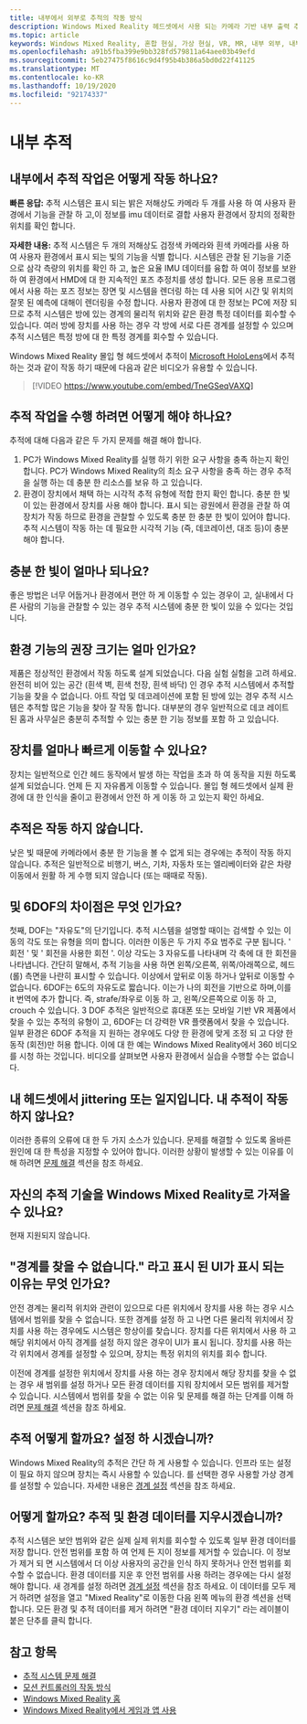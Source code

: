 ```yaml
---
title: 내부에서 외부로 추적의 작동 방식
description: Windows Mixed Reality 헤드셋에서 사용 되는 카메라 기반 내부 출력 추적 시스템에 대 한 정보입니다.
ms.topic: article
keywords: Windows Mixed Reality, 혼합 현실, 가상 현실, VR, MR, 내부 외부, 내부 외부, 추적, 카메라
ms.openlocfilehash: a91b5fba399e9bb328fd579811a64aee03b49efd
ms.sourcegitcommit: 5eb27475f8616c9d4f95b4b386a5bd0d22f41125
ms.translationtype: MT
ms.contentlocale: ko-KR
ms.lasthandoff: 10/19/2020
ms.locfileid: "92174337"
---
```

# <a name="inside-out-tracking"></a>내부 추적

## <a name="how-does-inside-out-tracking-work"></a>내부에서 추적 작업은 어떻게 작동 하나요?

**빠른 응답:** 추적 시스템은 표시 되는 밝은 저해상도 카메라 두 개를 사용 하 여 사용자 환경에서 기능을 관찰 하 고,이 정보를 imu 데이터로 결합 사용자 환경에서 장치의 정확한 위치를 확인 합니다.

**자세한 내용:** 추적 시스템은 두 개의 저해상도 검정색 카메라와 흰색 카메라를 사용 하 여 사용자 환경에서 표시 되는 빛의 기능을 식별 합니다. 시스템은 관찰 된 기능을 기준으로 삼각 측량의 위치를 확인 하 고, 높은 요율 IMU 데이터를 융합 하 여이 정보를 보완 하 여 환경에서 HMD에 대 한 지속적인 포즈 추정치를 생성 합니다. 모든 응용 프로그램에서 사용 하는 포즈 정보는 장면 및 시스템을 렌더링 하는 데 사용 되어 시간 및 위치의 잘못 된 예측에 대해이 렌더링을 수정 합니다. 사용자 환경에 대 한 정보는 PC에 저장 되므로 추적 시스템은 방에 있는 경계의 물리적 위치와 같은 환경 특정 데이터를 회수할 수 있습니다. 여러 방에 장치를 사용 하는 경우 각 방에 서로 다른 경계를 설정할 수 있으며 추적 시스템은 특정 방에 대 한 특정 경계를 회수할 수 있습니다.

Windows Mixed Reality 몰입 형 헤드셋에서 추적이 [Microsoft HoloLens](https://www.microsoft.com/en-us/hololens)에서 추적 하는 것과 같이 작동 하기 때문에 다음과 같은 비디오가 유용할 수 있습니다.

>[!VIDEO https://www.youtube.com/embed/TneGSeqVAXQ]

## <a name="what-do-i-need-to-make-tracking-work-well"></a>추적 작업을 수행 하려면 어떻게 해야 하나요?

추적에 대해 다음과 같은 두 가지 문제를 해결 해야 합니다.
1. PC가 Windows Mixed Reality를 실행 하기 위한 요구 사항을 충족 하는지 확인 합니다. PC가 Windows Mixed Reality의 최소 요구 사항을 충족 하는 경우 추적을 실행 하는 데 충분 한 리소스를 보유 하 고 있습니다.
2. 환경이 장치에서 채택 하는 시각적 추적 유형에 적합 한지 확인 합니다. 충분 한 빛이 있는 환경에서 장치를 사용 해야 합니다. 표시 되는 광원에서 환경을 관찰 하 여 장치가 작동 하므로 환경을 관찰할 수 있도록 충분 한 충분 한 빛이 있어야 합니다. 추적 시스템이 작동 하는 데 필요한 시각적 기능 (즉, 데코레이션, 대조 등)이 충분 해야 합니다.

## <a name="how-much-light-is-enough-light"></a>충분 한 빛이 얼마나 되나요?

좋은 방법은 너무 어둡거나 환경에서 편안 하 게 이동할 수 있는 경우이 고, 실내에서 다른 사람의 기능을 관찰할 수 있는 경우 추적 시스템에 충분 한 빛이 있을 수 있다는 것입니다.

## <a name="what-is-the-recommended-amount-of-environmental-features"></a>환경 기능의 권장 크기는 얼마 인가요?

제품은 정상적인 환경에서 작동 하도록 설계 되었습니다. 다음 실험 실험을 고려 하세요. 완전히 비어 있는 공간 (흰색 벽, 흰색 천장, 흰색 바닥) 인 경우 추적 시스템에서 추적할 기능을 찾을 수 없습니다. 아트 작업 및 데코레이션에 포함 된 방에 있는 경우 추적 시스템은 추적할 많은 기능을 찾아 잘 작동 합니다. 대부분의 경우 일반적으로 데코 레이트 된 홈과 사무실은 충분히 추적할 수 있는 충분 한 기능 정보를 포함 하 고 있습니다.

## <a name="how-fast-can-i-move-with-the-device"></a>장치를 얼마나 빠르게 이동할 수 있나요?

장치는 일반적으로 인간 헤드 동작에서 발생 하는 작업을 초과 하 여 동작을 지원 하도록 설계 되었습니다. 언제 든 지 자유롭게 이동할 수 있습니다. 몰입 형 헤드셋에서 실제 환경에 대 한 인식을 줄이고 환경에서 안전 하 게 이동 하 고 있는지 확인 하세요.

## <a name="where-will-tracking-not-work"></a>추적은 작동 하지 않습니다.

낮은 빛 때문에 카메라에서 충분 한 기능을 볼 수 없게 되는 경우에는 추적이 작동 하지 않습니다. 추적은 일반적으로 비행기, 버스, 기차, 자동차 또는 엘리베이터와 같은 차량 이동에서 원활 하 게 수행 되지 않습니다 (또는 때때로 작동).

## <a name="what-is-the-difference-between-3dof-and-6dof"></a>및 6DOF의 차이점은 무엇 인가요?

첫째, DOF는 "자유도"의 단기입니다. 추적 시스템을 설명할 때이는 검색할 수 있는 이동의 각도 또는 유형을 의미 합니다. 이러한 이동은 두 가지 주요 범주로 구분 됩니다. ' 회전 ' 및 ' 회전을 사용한 회전 '. 이상 각도는 3 자유도를 나타내며 각 축에 대 한 회전을 나타냅니다. 간단히 말해서, 추적 기능을 사용 하면 왼쪽/오른쪽, 위쪽/아래쪽으로, 헤드 (롤) 측면을 나란히 표시할 수 있습니다. 이상에서 앞뒤로 이동 하거나 앞뒤로 이동할 수 없습니다. 6DOF는 6도의 자유도로 짧습니다. 이는가 나의 회전을 기반으로 하며,이를 it 번역에 추가 합니다. 즉, strafe/좌우로 이동 하 고, 왼쪽/오른쪽으로 이동 하 고, crouch 수 있습니다. 3 DOF 추적은 일반적으로 휴대폰 또는 모바일 기반 VR 제품에서 찾을 수 있는 추적의 유형이 고, 6DOF는 더 강력한 VR 플랫폼에서 찾을 수 있습니다. 일부 환경은 6DOF 추적을 지 원하는 경우에도 다양 한 환경에 맞게 조정 되 고 다양 한 동작 (회전)만 허용 합니다. 이에 대 한 예는 Windows Mixed Reality에서 360 비디오를 시청 하는 것입니다. 비디오를 살펴보면 사용자 환경에서 실습을 수행할 수는 없습니다.

## <a name="things-are-jittering-or-stuttering-in-my-headset-is-my-tracking-not-working"></a>내 헤드셋에서 jittering 또는 일지입니다. 내 추적이 작동 하지 않나요?

이러한 종류의 오류에 대 한 두 가지 소스가 있습니다. 문제를 해결할 수 있도록 올바른 원인에 대 한 특성을 지정할 수 있어야 합니다. 이러한 상황이 발생할 수 있는 이유를 이해 하려면 [문제 해결](tracking.md) 섹션을 참조 하세요.

## <a name="can-i-bring-my-own-tracking-technology-to-windows-mixed-reality"></a>자신의 추적 기술을 Windows Mixed Reality로 가져올 수 있나요?

현재 지원되지 않습니다.

## <a name="why-do-i-see-ui-that-says-cant-find-your-boundary"></a>"경계를 찾을 수 없습니다." 라고 표시 된 UI가 표시 되는 이유는 무엇 인가요?

안전 경계는 물리적 위치와 관련이 있으므로 다른 위치에서 장치를 사용 하는 경우 시스템에서 범위를 찾을 수 없습니다. 또한 경계를 설정 하 고 나면 다른 물리적 위치에서 장치를 사용 하는 경우에도 시스템은 항상이를 찾습니다. 장치를 다른 위치에서 사용 하 고 해당 위치에서 아직 경계를 설정 하지 않은 경우이 UI가 표시 됩니다. 장치를 사용 하는 각 위치에서 경계를 설정할 수 있으며, 장치는 특정 위치의 위치를 회수 합니다.

이전에 경계를 설정한 위치에서 장치를 사용 하는 경우 장치에서 해당 장치를 찾을 수 없는 경우 새 범위를 설정 하거나 모든 환경 데이터를 지워 장치에서 모든 범위를 제거할 수 있습니다. 시스템에서 범위를 찾을 수 없는 이유 및 문제를 해결 하는 단계를 이해 하려면 [문제 해결](tracking.md) 섹션을 참조 하세요.

## <a name="how-do-i-set-up-tracking"></a>추적 어떻게 할까요? 설정 하 시겠습니까?

Windows Mixed Reality의 추적은 간단 하 게 사용할 수 있습니다. 인프라 또는 설정이 필요 하지 않으며 장치는 즉시 사용할 수 있습니다. 를 선택한 경우 사용할 가상 경계를 설정할 수 있습니다. 자세한 내용은 [경계 설정](set-up-windows-mixed-reality.md#set-up-your-room-boundary) 섹션을 참조 하세요.

## <a name="how-do-i-clear-tracking-and-environment-data"></a>어떻게 할까요? 추적 및 환경 데이터를 지우시겠습니까?

추적 시스템은 보안 범위와 같은 실제 실제 위치를 회수할 수 있도록 일부 환경 데이터를 저장 합니다. 안전 범위를 포함 하 여 언제 든 지이 정보를 제거할 수 있습니다. 이 정보가 제거 되 면 시스템에서 더 이상 사용자의 공간을 인식 하지 못하거나 안전 범위를 회수할 수 없습니다. 환경 데이터를 지운 후 안전 범위를 사용 하려는 경우에는 다시 설정 해야 합니다. 새 경계를 설정 하려면 [경계 설정](set-up-windows-mixed-reality.md#set-up-your-room-boundary) 섹션을 참조 하세요. 이 데이터를 모두 제거 하려면 설정을 열고 "Mixed Reality"로 이동한 다음 왼쪽 메뉴의 환경 섹션을 선택 합니다. 모든 환경 및 추적 데이터를 제거 하려면 "환경 데이터 지우기" 라는 레이블이 붙은 단추를 클릭 합니다.

## <a name="see-also"></a>참고 항목
* [추적 시스템 문제 해결](tracking.md)
* [모션 컨트롤러의 작동 방식](controller-in-wmr.md)
* [Windows Mixed Reality 홈](your-mixed-reality-home.md)
* [Windows Mixed Reality에서 게임과 앱 사용](using-games-and-apps-in-windows-mixed-reality.md)
